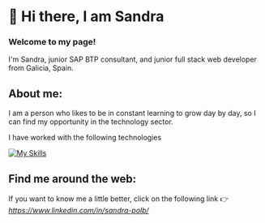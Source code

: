 # :wave: Hi there, I am Sandra

### Welcome to my page!

I'm Sandra, junior SAP BTP consultant, and junior full stack web developer from Galicia, Spain.

## About me:
I am a person who likes to be in constant learning to grow day by day, so I can find my opportunity in the technology sector.
 
I have worked with the following technologies

[![My Skills](https://skillicons.dev/icons?i=html,css,js,react,materialui,tailwind,mysql,nodejs,vscode,netlify,github,gitlab)](https://skillicons.dev)
  
## Find me around the web:                                    
If you want to know me a little better, click on the following link :point_right: _https://www.linkedin.com/in/sandra-polb/_



